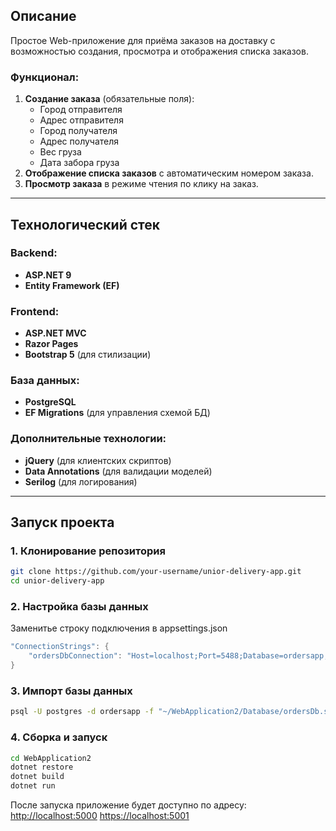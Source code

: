 ## Описание
Простое Web-приложение для приёма заказов на доставку с возможностью создания, просмотра и отображения списка заказов.

### Функционал:
1. **Создание заказа** (обязательные поля):
   - Город отправителя
   - Адрес отправителя
   - Город получателя
   - Адрес получателя
   - Вес груза
   - Дата забора груза
2. **Отображение списка заказов** с автоматическим номером заказа.
3. **Просмотр заказа** в режиме чтения по клику на заказ.
---

## Технологический стек

### Backend:
- **ASP.NET 9**
- **Entity Framework (EF)**

### Frontend:
- **ASP.NET MVC**
- **Razor Pages**
- **Bootstrap 5** (для стилизации)

### База данных:
- **PostgreSQL**
- **EF Migrations** (для управления схемой БД)

### Дополнительные технологии:
- **jQuery** (для клиентских скриптов)
- **Data Annotations** (для валидации моделей)
- **Serilog** (для логирования)

---

## Запуск проекта

### 1. Клонирование репозитория
```sh
git clone https://github.com/your-username/unior-delivery-app.git
cd unior-delivery-app
```

### 2. Настройка базы данных
Заменитье строку подключения в appsettings.json
```csharp
"ConnectionStrings": {
    "ordersDbConnection": "Host=localhost;Port=5488;Database=ordersapp;Username=postgres;Password=228228228"
}
```


### 3. Импорт базы данных
```sh
psql -U postgres -d ordersapp -f "~/WebApplication2/Database/ordersDb.sql"
```


### 4. Сборка и запуск
```sh
cd WebApplication2
dotnet restore
dotnet build
dotnet run
```
После запуска приложение будет доступно по адресу:
[http://localhost:5000](http://localhost:5000)
[https://localhost:5001](https://localhost:5001)


